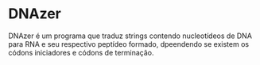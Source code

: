<h1>
  DNAzer
</h1>

<p>DNAzer é um programa que traduz strings contendo nucleotídeos de DNA para RNA e seu respectivo peptídeo formado, dpeendendo se existem os códons iniciadores e códons de terminação.</p>